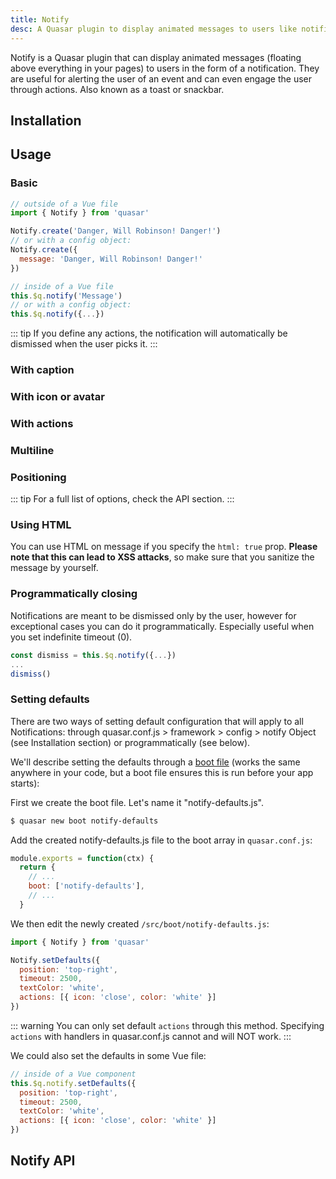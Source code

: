 ```yaml
---
title: Notify
desc: A Quasar plugin to display animated messages to users like notifications, toasts and snackbars.
---
```

Notify is a Quasar plugin that can display animated messages (floating above everything in your pages) to users in the form of a notification. They are useful for alerting the user of an event and can even engage the user through actions. Also known as a toast or snackbar.

## Installation
<doc-installation plugins="Notify" :config="{ notify: 'Notify' }" />

## Usage

### Basic

``` js
// outside of a Vue file
import { Notify } from 'quasar'

Notify.create('Danger, Will Robinson! Danger!')
// or with a config object:
Notify.create({
  message: 'Danger, Will Robinson! Danger!'
})

// inside of a Vue file
this.$q.notify('Message')
// or with a config object:
this.$q.notify({...})
```

<doc-example title="Basic" file="Notify/Basic" />

::: tip
If you define any actions, the notification will automatically be dismissed when the user picks it.
:::

### With caption

<q-badge label="v1.5.5+" style="margin-bottom: 0" />

<doc-example title="Caption" file="Notify/Caption" />

### With icon or avatar

<doc-example title="With icon" file="Notify/Icon" />

<doc-example title="With avatar" file="Notify/Avatar" />

### With actions

<doc-example title="With actions" file="Notify/Actions" />

### Multiline

<doc-example title="Multiline" file="Notify/Multiline" />

### Positioning

<doc-example title="Positioning & different options" file="Notify/Positioning" />

::: tip
For a full list of options, check the API section.
:::

### Using HTML
You can use HTML on message if you specify the `html: true` prop. **Please note that this can lead to XSS attacks**, so make sure that you sanitize the message by yourself.

<doc-example title="Unsafe HTML message" file="Notify/UnsafeHtml" />

### Programmatically closing
Notifications are meant to be dismissed only by the user, however for exceptional cases you can do it programmatically. Especially useful when you set indefinite timeout (0).

```js
const dismiss = this.$q.notify({...})
...
dismiss()
```

### Setting defaults
There are two ways of setting default configuration that will apply to all Notifications: through quasar.conf.js > framework > config > notify Object (see Installation section) or programmatically (see below).

We'll describe setting the defaults through a [boot file](/quasar-cli/cli-documentation/boot-files) (works the same anywhere in your code, but a boot file ensures this is run before your app starts):

First we create the boot file. Let's name it "notify-defaults.js".

```bash
$ quasar new boot notify-defaults
```

Add the created notify-defaults.js file to the boot array in `quasar.conf.js`:

```js
module.exports = function(ctx) {
  return {
    // ...
    boot: ['notify-defaults'],
    // ...
  }
```

We then edit the newly created `/src/boot/notify-defaults.js`:

```js
import { Notify } from 'quasar'

Notify.setDefaults({
  position: 'top-right',
  timeout: 2500,
  textColor: 'white',
  actions: [{ icon: 'close', color: 'white' }]
})
```

::: warning
You can only set default `actions` through this method. Specifying `actions` with handlers in quasar.conf.js cannot and will NOT work.
:::

We could also set the defaults in some Vue file:

```js
// inside of a Vue component
this.$q.notify.setDefaults({
  position: 'top-right',
  timeout: 2500,
  textColor: 'white',
  actions: [{ icon: 'close', color: 'white' }]
})
```

## Notify API
<doc-api file="Notify" />
